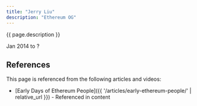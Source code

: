 ```yaml
---
title: "Jerry Liu"
description: "Ethereum OG"
---
```


{{ page.description }}

Jan 2014 to ?

## References

This page is referenced from the following articles and videos:

- [Early Days of Ethereum People]({{ '/articles/early-ethereum-people/' | relative_url }}) - Referenced in content
